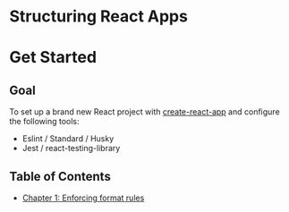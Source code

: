 # Structuring React Apps

# Get Started

## Goal

To set up a brand new React project with [create-react-app](https://github.com/facebook/create-react-app) and configure the following tools:

- Eslint / Standard / Husky
- Jest / react-testing-library

## Table of Contents

- [Chapter 1: Enforcing format rules](ch1.md)
